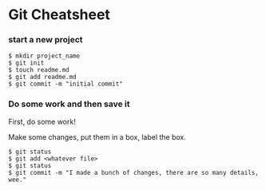 # Git Cheatsheet

### start a new project

```shell
$ mkdir project_name
$ git init
$ touch readme.md
$ git add readme.md
$ git commit -m "initial commit"
```

### Do some work and then save it

First, do some work!

Make some changes, put them in a box, label the box. 

```shell
$ git status
$ git add <whatever file>
$ git status
$ git commit -m "I made a bunch of changes, there are so many details, wee." 

